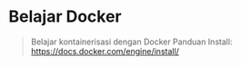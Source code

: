 # Belajar Docker

> Belajar kontainerisasi dengan Docker
> Panduan Install: https://docs.docker.com/engine/install/

